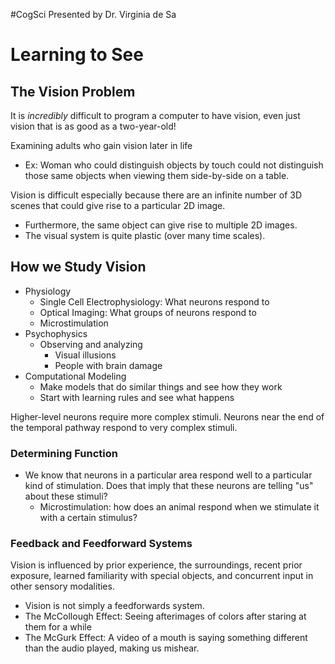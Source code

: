 #CogSci 
Presented by Dr. Virginia de Sa
# Learning to See
## The Vision Problem
It is *incredibly* difficult to program a computer to have vision, even just vision that is as good as a two-year-old!

Examining adults who gain vision later in life
- Ex: Woman who could distinguish objects by touch could not distinguish those same objects when viewing them side-by-side on a table.

Vision is difficult especially because there are an infinite number of 3D scenes that could give rise to a particular 2D image.
- Furthermore, the same object can give rise to multiple 2D images.
- The visual system is quite plastic (over many time scales).

## How we Study Vision
- Physiology
	- Single Cell Electrophysiology: What neurons respond to
	- Optical Imaging: What groups of neurons respond to
	- Microstimulation
- Psychophysics
	- Observing and analyzing 
		- Visual illusions
		- People with brain damage
- Computational Modeling
	- Make models that do similar things and see how they work
	- Start with learning rules and see what happens

Higher-level neurons require more complex stimuli. 
Neurons near the end of the temporal pathway respond to very complex stimuli.

### Determining Function
- We know that neurons in a particular area respond well to a particular kind of stimulation. Does that imply that these neurons are telling "us" about these stimuli?
	- Microstimulation: how does an animal respond when we stimulate it with a certain stimulus?

### Feedback and Feedforward Systems
Vision is influenced by prior experience, the surroundings, recent prior exposure, learned familiarity with special objects, and concurrent input in other sensory modalities.
- Vision is not simply a feedforwards system.
- The McCollough Effect: Seeing afterimages of colors after staring at them for a while
- The McGurk Effect: A video of a mouth is saying something different than the audio played, making us mishear. 


